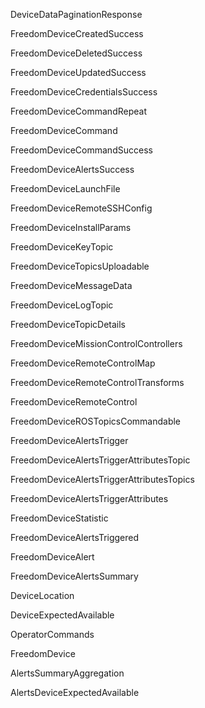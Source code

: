 

DeviceDataPaginationResponse

FreedomDeviceCreatedSuccess

FreedomDeviceDeletedSuccess

FreedomDeviceUpdatedSuccess

FreedomDeviceCredentialsSuccess

FreedomDeviceCommandRepeat

FreedomDeviceCommand

FreedomDeviceCommandSuccess

FreedomDeviceAlertsSuccess

FreedomDeviceLaunchFile

FreedomDeviceRemoteSSHConfig

FreedomDeviceInstallParams

FreedomDeviceKeyTopic

FreedomDeviceTopicsUploadable

FreedomDeviceMessageData

FreedomDeviceLogTopic

FreedomDeviceTopicDetails

FreedomDeviceMissionControlControllers

FreedomDeviceRemoteControlMap

FreedomDeviceRemoteControlTransforms

FreedomDeviceRemoteControl

FreedomDeviceROSTopicsCommandable

FreedomDeviceAlertsTrigger

FreedomDeviceAlertsTriggerAttributesTopic

FreedomDeviceAlertsTriggerAttributesTopics

FreedomDeviceAlertsTriggerAttributes

FreedomDeviceStatistic

FreedomDeviceAlertsTriggered

FreedomDeviceAlert

FreedomDeviceAlertsSummary

DeviceLocation

DeviceExpectedAvailable

OperatorCommands

FreedomDevice

AlertsSummaryAggregation

AlertsDeviceExpectedAvailable
